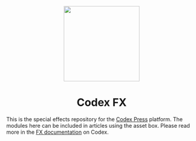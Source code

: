 <p align="center">
  <a href="https://codex.press/docs/fleurons">
    <img src="https://usercontent.codex.press/fleurons/inception.svg" width="200">
  </a>
</p>
<h1 align=center>Codex FX</h1>

This is the special effects repository for the [Codex Press] platform. The modules here can be included in articles
using the asset box. Please read more in the [FX documentation] on Codex.

[Codex Press]: https://codex.press/
[FX documentation]: https://codex.press/docs/fx
